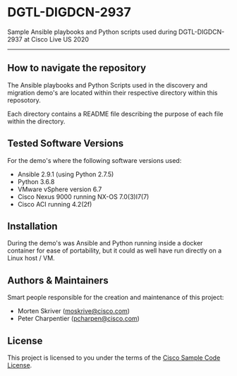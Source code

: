 # DGTL-DIGDCN-2937

Sample Ansible playbooks and Python scripts used during DGTL-DIGDCN-2937 at Cisco Live US 2020

---

## How to navigate the repository

The Ansible playbooks and Python Scripts used in the discovery and migration demo's are located within their respective directory within this reposotory.

Each directory contains a README file describing the purpose of each file within the directory.

## Tested Software Versions

For the demo's where the following software versions used:

* Ansible 2.9.1 (using Python 2.7.5)
* Python 3.6.8
* VMware vSphere version 6.7
* Cisco Nexus 9000 running NX-OS 7.0(3)I7(7)
* Cisco ACI running 4.2(2f)

## Installation

During the demo's was Ansible and Python running inside a docker container for ease of portability, but it could as well have run directly on a Linux host / VM.

## Authors & Maintainers

Smart people responsible for the creation and maintenance of this project:

* Morten Skriver (<moskrive@cisco.com>)
* Peter Charpentier (<pcharpen@cisco.com>)

## License

This project is licensed to you under the terms of the [Cisco Sample
Code License](./LICENSE).
